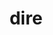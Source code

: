 ---
category: 4-letters
denotation: null
name: dire
reference_link: https://www.etymonline.com/word/dire
root_language: null
root_name: null
title: dire
type: free
word_sums:
- respelling: dire
  sum: 'Dire + '
---
